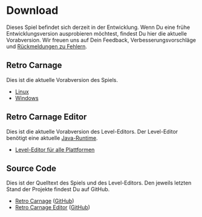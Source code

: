 # Download

Dieses Spiel befindet sich derzeit in der Entwicklung. Wenn Du eine frühe Entwicklungsversion ausprobieren möchtest, findest Du hier die aktuelle Vorabversion. Wir freuen uns auf Dein Feedback, Verbesserungsvorschläge und [Rückmeldungen zu Fehlern](https://github.com/Retro-Carnage-Team/retro-carnage/issues).

## Retro Carnage

Dies ist die aktuelle Vorabversion des Spiels.

- [Linux](http://www.retro-carnage.net/releases/Retro-Carnage-Linux.zip)
- [Windows](http://www.retro-carnage.net/releases/Retro-Carnage-Windows.zip)

## Retro Carnage Editor

Dies ist die aktuelle Vorabversion des Level-Editors. Der Level-Editor benötigt eine aktuelle [Java-Runtime](https://learn.microsoft.com/de-de/java/openjdk/download#openjdk-21).

- [Level-Editor für alle Plattformen](http://www.retro-carnage.net/releases/Retro-Carnage-Editor.zip)

## Source Code

Dies ist der Quelltext des Spiels und des Level-Editors. Den jeweils letzten Stand der Projekte findest Du auf GitHub.

- [Retro Carnage](http://www.retro-carnage.net/releases/Retro-Carnage-Code.zip) ([GitHub](https://github.com/Retro-Carnage-Team/retro-carnage-editor))
- [Retro Carnage Editor](http://www.retro-carnage.net/releases/Retro-Carnage-Editor-Code.zip) ([GitHub](https://github.com/Retro-Carnage-Team/retro-carnage))
